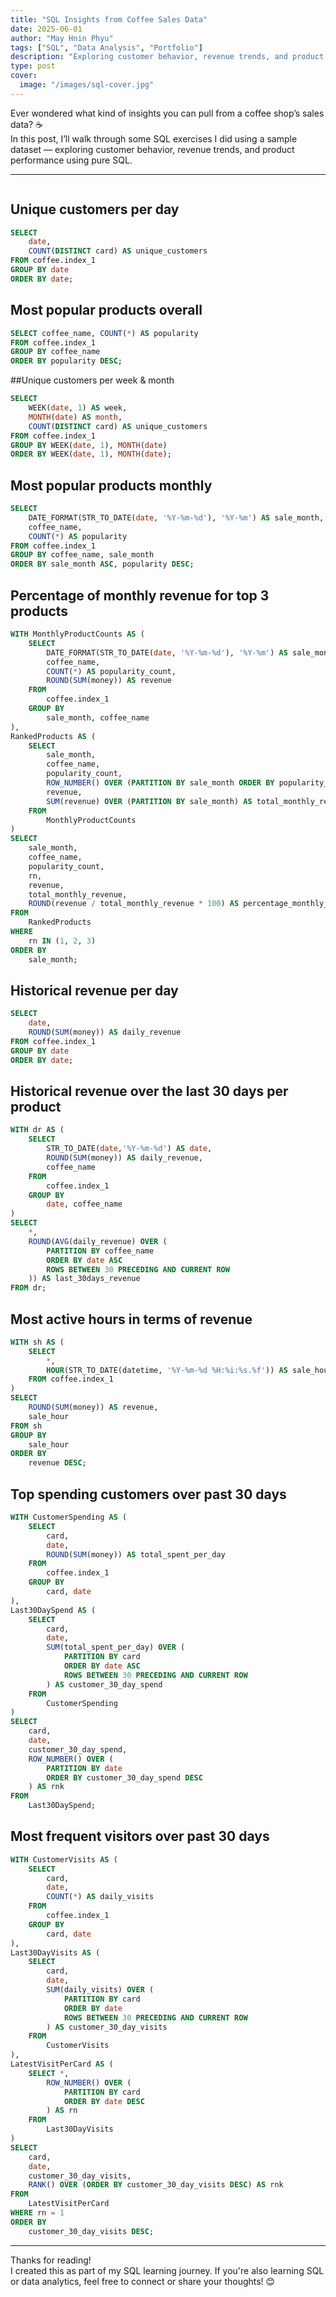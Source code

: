 ```yaml
---
title: "SQL Insights from Coffee Sales Data"
date: 2025-06-01
author: "May Hnin Phyu"
tags: ["SQL", "Data Analysis", "Portfolio"]
description: "Exploring customer behavior, revenue trends, and product performance with SQL"
type: post
cover:
  image: "/images/sql-cover.jpg"
---
```



Ever wondered what kind of insights you can pull from a coffee shop’s sales data? ☕  
In this post, I’ll walk through some SQL exercises I did using a sample dataset — exploring customer behavior, revenue trends, and product performance using pure SQL.

<!--more-->

---
```python

```

## Unique customers per day
```sql
SELECT
    date,
    COUNT(DISTINCT card) AS unique_customers
FROM coffee.index_1
GROUP BY date
ORDER BY date;
```



## Most popular products overall
```sql
SELECT coffee_name, COUNT(*) AS popularity
FROM coffee.index_1
GROUP BY coffee_name
ORDER BY popularity DESC;
```



##Unique customers per week & month
```sql
SELECT
    WEEK(date, 1) AS week,
    MONTH(date) AS month,
    COUNT(DISTINCT card) AS unique_customers
FROM coffee.index_1
GROUP BY WEEK(date, 1), MONTH(date)
ORDER BY WEEK(date, 1), MONTH(date);
```


## Most popular products monthly
```sql
SELECT
    DATE_FORMAT(STR_TO_DATE(date, '%Y-%m-%d'), '%Y-%m') AS sale_month,
    coffee_name,
    COUNT(*) AS popularity
FROM coffee.index_1
GROUP BY coffee_name, sale_month
ORDER BY sale_month ASC, popularity DESC;
```



## Percentage of monthly revenue for top 3 products
```sql
WITH MonthlyProductCounts AS (
    SELECT
        DATE_FORMAT(STR_TO_DATE(date, '%Y-%m-%d'), '%Y-%m') AS sale_month,
        coffee_name,
        COUNT(*) AS popularity_count,
        ROUND(SUM(money)) AS revenue
    FROM
		coffee.index_1
    GROUP BY
		sale_month, coffee_name
),
RankedProducts AS (
    SELECT
        sale_month,
        coffee_name,
        popularity_count,
        ROW_NUMBER() OVER (PARTITION BY sale_month ORDER BY popularity_count DESC) AS rn,
        revenue,
        SUM(revenue) OVER (PARTITION BY sale_month) AS total_monthly_revenue
    FROM
		MonthlyProductCounts
)
SELECT
    sale_month,
    coffee_name,
    popularity_count,
    rn,
    revenue,
    total_monthly_revenue,
    ROUND(revenue / total_monthly_revenue * 100) AS percentage_monthly_revenue
FROM
	RankedProducts
WHERE
	rn IN (1, 2, 3)
ORDER BY
	sale_month;
  ```

## Historical revenue per day
``` sql
SELECT
    date,
    ROUND(SUM(money)) AS daily_revenue
FROM coffee.index_1
GROUP BY date
ORDER BY date;
```

## Historical revenue over the last 30 days per product
``` sql
WITH dr AS (
    SELECT
        STR_TO_DATE(date,'%Y-%m-%d') AS date,
        ROUND(SUM(money)) AS daily_revenue,
        coffee_name
    FROM
		coffee.index_1
    GROUP BY
		date, coffee_name
)
SELECT
    *,
    ROUND(AVG(daily_revenue) OVER (
        PARTITION BY coffee_name
        ORDER BY date ASC
        ROWS BETWEEN 30 PRECEDING AND CURRENT ROW
    )) AS last_30days_revenue
FROM dr;
```

## Most active hours in terms of revenue
``` sql
WITH sh AS (
    SELECT
        *,
        HOUR(STR_TO_DATE(datetime, '%Y-%m-%d %H:%i:%s.%f')) AS sale_hour
    FROM coffee.index_1
)
SELECT
    ROUND(SUM(money)) AS revenue,
    sale_hour
FROM sh
GROUP BY
	sale_hour
ORDER BY
	revenue DESC;
  ```

## Top spending customers over past 30 days
``` sql
WITH CustomerSpending AS (
    SELECT
        card,
        date,
        ROUND(SUM(money)) AS total_spent_per_day
    FROM
		coffee.index_1
    GROUP BY
		card, date
),
Last30DaySpend AS (
    SELECT
        card,
        date,
        SUM(total_spent_per_day) OVER (
            PARTITION BY card
            ORDER BY date ASC
            ROWS BETWEEN 30 PRECEDING AND CURRENT ROW
        ) AS customer_30_day_spend
    FROM
		CustomerSpending
)
SELECT
    card,
    date,
    customer_30_day_spend,
    ROW_NUMBER() OVER (
        PARTITION BY date
        ORDER BY customer_30_day_spend DESC
    ) AS rnk
FROM
	Last30DaySpend;
  ```

## Most frequent visitors over past 30 days
``` sql
WITH CustomerVisits AS (
    SELECT
        card,
        date,
        COUNT(*) AS daily_visits
    FROM
		coffee.index_1
    GROUP BY
		card, date
),
Last30DayVisits AS (
    SELECT
        card,
        date,
        SUM(daily_visits) OVER (
            PARTITION BY card
            ORDER BY date
            ROWS BETWEEN 30 PRECEDING AND CURRENT ROW
        ) AS customer_30_day_visits
    FROM
		CustomerVisits
),
LatestVisitPerCard AS (
    SELECT *,
        ROW_NUMBER() OVER (
            PARTITION BY card
            ORDER BY date DESC
        ) AS rn
    FROM
		Last30DayVisits
)
SELECT
    card,
    date,
    customer_30_day_visits,
    RANK() OVER (ORDER BY customer_30_day_visits DESC) AS rnk
FROM
	LatestVisitPerCard
WHERE rn = 1
ORDER BY
	customer_30_day_visits DESC;
  ```


---

Thanks for reading!  
I created this as part of my SQL learning journey. If you're also learning SQL or data analytics, feel free to connect or share your thoughts! 😊
